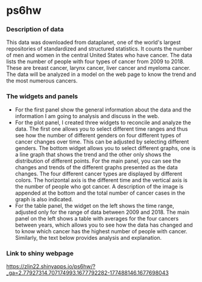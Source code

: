 # ps6hw

### Description of data
This data was downloaded from dataplanet, one of the world's largest repositories of standardized and structured statistics. It counts the number of men and women in the central United States who have cancer. The data lists the number of people with four types of cancer from 2009 to 2018. These are breast cancer, larynx cancer, liver cancer and myeloma cancer. The data will be analyzed in a model on the web page to know the trend and the most numerous cancers.

### The widgets and panels
- For the first panel show the general information about the data and the information I am going to analysis and discuss in the web.
- For the plot panel, I created three widgets to reconcile and analyze the data. The first one allows you to select different time ranges and thus see how the number of different genders on four different types of cancer changes over time. This can be adjusted by selecting different genders. The bottom widget allows you to select different graphs, one is a line graph that shows the trend and the other only shows the distribution of different points. For the main panel, you can see the changes and trends of the different graphs presented as the data changes. The four different cancer types are displayed by different colors. The horizontal axis is the different time and the vertical axis is the number of people who got cancer. A description of the image is appended at the bottom and the total number of cancer cases in the graph is also indicated.
- For the table panel, the widget on the left shows the time range, adjusted only for the range of data between 2009 and 2018. The main panel on the left shows a table with averages for the four cancers between years, which allows you to see how the data has changed and to know which cancer has the highest number of people with cancer. Similarly, the text below provides analysis and explanation.

### Link to shiny webpage
https://zlin22.shinyapps.io/ps6hw/?_ga=2.77927314.707174993.1677792282-177488146.1677698043